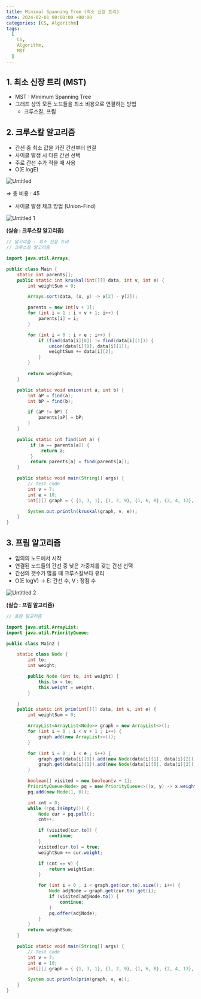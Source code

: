 ```yaml
---
title: Minimal Spanning Tree (최소 신장 트리)
date: 2024-02-01 00:00:00 +00:00
categories: [CS, Algorithm]
tags:
  [
    CS,
    Algorithm,
    MST
  ]
---
```


## 1. 최소 신장 트리 (MST)

- MST : Minimum Spanning Tree
- 그래프 상의 모든 노드들을 최소 비용으로 연결하는 방법
    - 크루스칼, 프림

## 2. 크루스칼 알고리즘

- 간선 중 최소 값을 가진 간선부터 연결
- 사이클 발생 시 다른 간선 선택
- 주로 간선 수가 적을 때 사용
- O(E logE)

![Untitled](https://github.com/KimHyungkeun/KimHyungkeun.github.io/assets/12759500/7b9e2cb3-6046-496c-bcb0-6b7956005b95)


  ⇒ 총 비용 : 45

- 사이클 발생 체크 방법 (Union-Find)

![Untitled 1](https://github.com/KimHyungkeun/KimHyungkeun.github.io/assets/12759500/65b7c0cc-afa0-47ef-90e4-ccfba95168e9)


**(실습 : 크루스칼 알고리즘)**

```java
// 알고리즘 - 최소 신장 트리
// 크루스칼 알고리즘

import java.util.Arrays;

public class Main {
    static int parents[];
    public static int kruskal(int[][] data, int v, int e) {
        int weightSum = 0;

        Arrays.sort(data, (x, y) -> x[2] - y[2]);

        parents = new int[v + 1];
        for (int i = 1 ; i < v + 1; i++) {
            parents[i] = i;
        }

        for (int i = 0 ; i < e ; i++) {
            if (find(data[i][0]) != find(data[i][1])) {
                union(data[i][0], data[i][1]);
                weightSum += data[i][2];
            }
        }

        return weightSum;
    }

    public static void union(int a, int b) {
        int aP = find(a);
        int bP = find(b);

        if (aP != bP) {
            parents[aP] = bP;
        }
    }

    public static int find(int a) {
         if (a == parents[a]) {
             return a;
         }
         return parents[a] = find(parents[a]);
    }

    public static void main(String[] args) {
        // Test code
        int v = 7;
        int e = 10;
        int[][] graph = { {1, 3, 1}, {1, 2, 9}, {1, 6, 8}, {2, 4, 13}, {2, 5, 2}, {2, 6, 7}, {3, 4, 12}, {4, 7, 17}, {5, 6, 5}, {5, 7, 20} };

        System.out.println(kruskal(graph, v, e));
    }
}
```

## 3. 프림 알고리즘

- 임의의 노드에서 시작
- 연결된 노드들의 간선 중 낮은 가중치를 갖는 간선 선택
- 간선의 갯수가 많을 때 크루스칼보다 유리
- O(E logV) → E: 간선 수, V : 정점 수

![Untitled 2](https://github.com/KimHyungkeun/KimHyungkeun.github.io/assets/12759500/7cef8d46-3e66-4425-ba42-c702e2991566)


**(실습 : 프림 알고리즘)**

```java
// 프림 알고리즘

import java.util.ArrayList;
import java.util.PriorityQueue;

public class Main2 {

    static class Node {
        int to;
        int weight;

        public Node (int to, int weight) {
            this.to = to;
            this.weight = weight;
        }

    }
    public static int prim(int[][] data, int v, int e) {
        int weightSum = 0;

        ArrayList<ArrayList<Node>> graph = new ArrayList<>();
        for (int i = 0 ; i < v + 1 ; i++) {
            graph.add(new ArrayList<>());
        }

        for (int i = 0 ; i < e ; i++) {
            graph.get(data[i][0]).add(new Node(data[i][1], data[i][2]));
            graph.get(data[i][1]).add(new Node(data[i][0], data[i][2]));
        }

        boolean[] visited = new boolean[v + 1];
        PriorityQueue<Node> pq = new PriorityQueue<>((x, y) -> x.weight - y.weight);
        pq.add(new Node(1, 0));

        int cnt = 0;
        while (!pq.isEmpty()) {
            Node cur = pq.poll();
            cnt++;

            if (visited[cur.to]) {
                continue;
            }
            visited[cur.to] = true;
            weightSum += cur.weight;

            if (cnt == v) {
                return weightSum;
            }

            for (int i = 0 ; i < graph.get(cur.to).size(); i++) {
                Node adjNode = graph.get(cur.to).get(i);
                if (visited[adjNode.to]) {
                    continue;
                }
                pq.offer(adjNode);
            }
        }
        return weightSum;
    }

    public static void main(String[] args) {
        // Test code
        int v = 7;
        int e = 10;
        int[][] graph = { {1, 3, 1}, {1, 2, 9}, {1, 6, 8}, {2, 4, 13}, {2, 5, 2}, {2, 6, 7}, {3, 4, 12}, {4, 7, 17}, {5, 6, 5}, {5, 7, 20} };

        System.out.println(prim(graph, v, e));
    }
}
```


